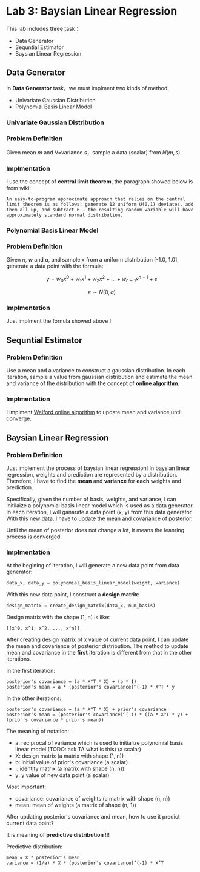 # Lab 3: Baysian Linear Regression

This lab includes three task：
- Data Generator
- Sequntial Estimator
- Baysian Linear Regression

## Data Generator

In **Data Generator** task，we must implment two kinds of method:
- Univariate Gaussian Distribution
- Polynomial Basis Linear Model

### Univariate Gaussian Distribution

### Problem Definition

Given mean $m$ and V=variance $s$，sample a data (scalar) from $N(m, s)$.

### Implmentation

I use the concept of **central limit theorem**, the paragraph showed below is from wiki:

```
An easy-to-program approximate approach that relies on the central limit theorem is as follows: generate 12 uniform U(0,1) deviates, add them all up, and subtract 6 – the resulting random variable will have approximately standard normal distribution.
```

### Polynomial Basis Linear Model

### Problem Definition

Given $n$, $w$ and $a$, and sample $x$ from a uniform distribution [-1.0, 1.0], generate a data point with the formula:

$$
y = w_0x^0 + w_1x^1 + w_2x^2 + ... + w_{n-1}x^{n-1} + e
$$

$$
e \sim N(0, a)
$$

### Implmentation

Just implment the fornula showed above !

## Sequntial Estimator

### Problem Definition

Use a mean and a variance to construct a gaussian distribution. In each iteration, sample a value from gaussian distribution and estimate the mean and variance of the distribution with the concept of **online algorithm**.

### Implmentation

I implment [Welford online algorithm](https://en.wikipedia.org/wiki/Algorithms_for_calculating_variance#Welford's_online_algorithm) to update mean and variance until converge.


## Baysian Linear Regression

### Problem Definition

Just implement the process of baysian linear regression! In baysian linear regression, weights and prediction are represented by a distribution. Therefore, I have to find the **mean** and **variance** for **each** weights and prediction.

Specifically, given the number of basis, weights, and variance, I can initilaize a polynomial basis linear model which is used as a data generator. In each iteration, I will ganarate a data point (x, y) from this data generator. With this new data, I have to update the mean and covariance of posterior.

Until the mean of posterior does not change a lot, it means the leanring process is converged.

### Implmentation

At the begining of iteration, I will generate a new data point from data generator:
```python
data_x, data_y = polynomial_basis_linear_model(weight, variance)
```

With this new data point, I construct a **design matrix**:
```python
design_matrix = create_design_matrix(data_x, num_basis)
```

Design matrix with the shape (1, n) is like:
```
[[x^0, x^1, x^2, ..., x^n]]
```

After creating design matrix of x value of current data point, I can update the mean and covariance of posterior distribution. The method to update mean and covariance in the **first** iteration is different from that in the other iterations.

In the first iteration:
```
posterior's covariance = (a * X^T * X) + (b * I)
posterior's mean = a * (posterior's covariance)^(-1) * X^T * y
```

In the other iterations:
```
posterior's covariance = (a * X^T * X) + prior's covariance
posterior's mean = (posterior's covariance)^(-1) * ((a * X^T * y) + (prior's covariance * prior's mean))
```

The meaning of notation:
- a: reciprocal of variance which is used to initialize polynomial basis linear model (TODO: ask TA what is this) (a scalar)
- X: design matrix (a matrix with shape (1, n))
- b: initial value of prior's covariance (a scalar)
- I: identity matrix (a matrix with shape (n, n))
- y: y value of new data point (a scalar)

Most important:
- covariance: covariance of weights (a matrix with shape (n, n))
- mean: mean of weights (a matrix of shape (n, 1))

After updating posterior's covariance and mean, how to use it predict current data point?

It is meaning of **predictive distribution** !!!

Predictive distribution:
```
mean = X * posterior's mean
variance = (1/a) * X * (posterior's covariance)^(-1) * X^T 
```
